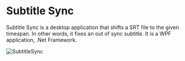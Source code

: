 # Subtitle Sync
Subtitle Sync is a desktop application that shifts a SRT file to the given timespan. In other words, it fixes an out of sync subtitle. It is a WPF application, .Net Framework. 

![SubtitleSync](https://media.discordapp.net/attachments/941386143168098406/951508313177227264/Untitlsdfsdfed.png)
